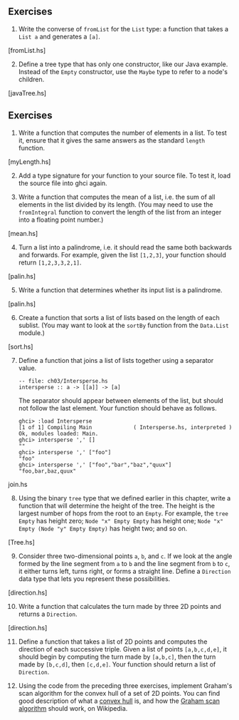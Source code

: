
## Exercises
1. Write the converse of `fromList` for the `List` type: a function that takes a `List a` and generates a `[a]`.

[fromList.hs]

2. Define a tree type that has only one constructor, like our Java example.
   Instead of the `Empty` constructor, use the `Maybe` type to refer to a node's children.

[javaTree.hs]

## Exercises

1. Write a function that computes the number of elements in a list.
   To test it, ensure that it gives the same answers as the standard `length` function.

[myLength.hs]

2. Add a type signature for your function to your source file.
   To test it, load the source file into ghci again.

3. Write a function that computes the mean of a list, i.e. the sum of all elements in the list divided by its length.
   (You may need to use the `fromIntegral` function to convert the length of the list from an integer into a floating point number.)

[mean.hs]

4. Turn a list into a palindrome, i.e. it should read the same both backwards and forwards.
   For example, given the list `[1,2,3]`, your function should return `[1,2,3,3,2,1]`.

[palin.hs]

5. Write a function that determines whether its input list is a palindrome.

[palin.hs]

6. Create a function that sorts a list of lists based on the length of each sublist.
   (You may want to look at the `sortBy` function from the `Data.List` module.)

[sort.hs]

7. Define a function that joins a list of lists together using a separator value.
   ```
   -- file: ch03/Intersperse.hs
   intersperse :: a -> [[a]] -> [a]
   ```

   The separator should appear between elements of the list, but should not follow the last element.
   Your function should behave as follows.

   ```
   ghci> :load Intersperse
   [1 of 1] Compiling Main             ( Intersperse.hs, interpreted )
   Ok, modules loaded: Main.
   ghci> intersperse ',' []
   ""
   ghci> intersperse ',' ["foo"]
   "foo"
   ghci> intersperse ',' ["foo","bar","baz","quux"]
   "foo,bar,baz,quux"
   ```

join.hs


8. Using the binary `tree` type that we defined earlier in this chapter, write a function that will determine the height of the tree.
   The height is the largest number of hops from the root to an `Empty`.
   For example, the `tree Empty` has height zero; `Node "x" Empty Empty` has height one; `Node "x" Empty (Node "y" Empty Empty)` has height two; and so on.


[Tree.hs]

9. Consider three two-dimensional points `a`, `b`, and `c`.
   If we look at the angle formed by the line segment from `a` to `b` and the line segment from `b` to `c`, it either turns left, turns right, or forms a straight line.
   Define a `Direction` data type that lets you represent these possibilities.

[direction.hs]

10. Write a function that calculates the turn made by three 2D points and returns a `Direction`.

[direction.hs]

11. Define a function that takes a list of 2D points and computes the direction of each successive triple.
    Given a list of points `[a,b,c,d,e]`, it should begin by computing the turn made by `[a,b,c]`, then the turn made by `[b,c,d]`, then `[c,d,e]`.
    Your function should return a list of `Direction`.

12. Using the code from the preceding three exercises, implement Graham's scan algorithm for the convex hull of a set of 2D points.
    You can find good description of what a [convex hull](http://en.wikipedia.org/wiki/Convex_hull) is, and how the [Graham scan algorithm](http://en.wikipedia.org/wiki/Graham_scan) should work, on Wikipedia.

